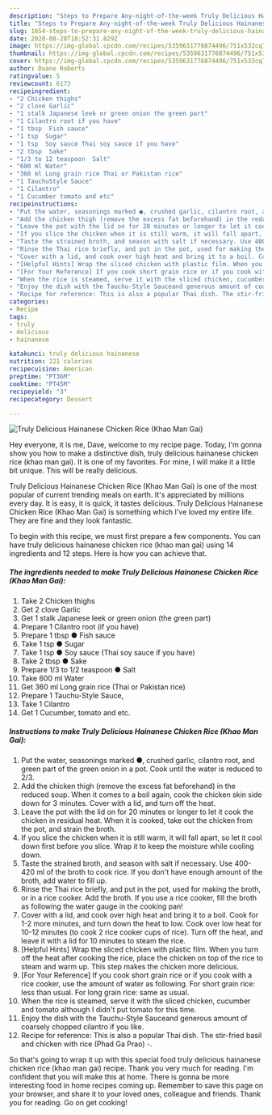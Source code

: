 ```yaml
---
description: "Steps to Prepare Any-night-of-the-week Truly Delicious Hainanese Chicken Rice (Khao Man Gai)"
title: "Steps to Prepare Any-night-of-the-week Truly Delicious Hainanese Chicken Rice (Khao Man Gai)"
slug: 1654-steps-to-prepare-any-night-of-the-week-truly-delicious-hainanese-chicken-rice-khao-man-gai
date: 2020-08-28T18:52:31.829Z
image: https://img-global.cpcdn.com/recipes/5359631776874496/751x532cq70/truly-delicious-hainanese-chicken-rice-khao-man-gai-recipe-main-photo.jpg
thumbnail: https://img-global.cpcdn.com/recipes/5359631776874496/751x532cq70/truly-delicious-hainanese-chicken-rice-khao-man-gai-recipe-main-photo.jpg
cover: https://img-global.cpcdn.com/recipes/5359631776874496/751x532cq70/truly-delicious-hainanese-chicken-rice-khao-man-gai-recipe-main-photo.jpg
author: Duane Roberts
ratingvalue: 5
reviewcount: 6173
recipeingredient:
- "2 Chicken thighs"
- "2 clove Garlic"
- "1 stalk Japanese leek or green onion the green part"
- "1 Cilantro root if you have"
- "1 tbsp  Fish sauce"
- "1 tsp  Sugar"
- "1 tsp  Soy sauce Thai soy sauce if you have"
- "2 tbsp  Sake"
- "1/3 to 12 teaspoon  Salt"
- "600 ml Water"
- "360 ml Long grain rice Thai or Pakistan rice"
- "1 TauchuStyle Sauce"
- "1 Cilantro"
- "1 Cucumber tomato and etc"
recipeinstructions:
- "Put the water, seasonings marked ●, crushed garlic, cilantro root, and green part of the green onion in a pot. Cook until the water is reduced to 2/3."
- "Add the chicken thigh (remove the excess fat beforehand) in the reduced soup. When it comes to a boil again, cook the chicken skin side down for 3 minutes. Cover with a lid, and turn off the heat."
- "Leave the pot with the lid on for 20 minutes or longer to let it cook the chicken in residual heat. When it is cooked, take out the chicken from the pot, and strain the broth."
- "If you slice the chicken when it is still warm, it will fall apart, so let it cool down first before you slice. Wrap it to keep the moisture while cooling down."
- "Taste the strained broth, and season with salt if necessary. Use 400-420 ml of the broth to cook rice. If you don&#39;t have enough amount of the broth, add water to fill up."
- "Rinse the Thai rice briefly, and put in the pot, used for making the broth, or in a rice cooker. Add the broth. If you use a rice cooker, fill the broth as following the water gauge in the cooking pan!"
- "Cover with a lid, and cook over high heat and bring it to a boil. Cook for 1-2 more minutes, and turn down the heat to low. Cook over low heat for 10-12 minutes (to cook 2 rice cooker cups of rice). Turn off the heat, and leave it with a lid for 10 minutes to steam the rice."
- "[Helpful Hints] Wrap the sliced chicken with plastic film. When you turn off the heat after cooking the rice, place the chicken on top of the rice to steam and warm up. This step makes the chicken more delicious."
- "[For Your Reference] If you cook short grain rice or if you cook with a rice cooker, use the amount of water as following. For short grain rice: less than usual. For long grain rice: same as usual."
- "When the rice is steamed, serve it with the sliced chicken, cucumber and tomato although I didn&#39;t put tomato for this time."
- "Enjoy the dish with the Tauchu-Style Sauceand generous amount of coarsely chopped cilantro if you like."
- "Recipe for reference: This is also a popular Thai dish. The stir-fried basil and chicken with rice (Phad Ga Prao) -."
categories:
- Recipe
tags:
- truly
- delicious
- hainanese

katakunci: truly delicious hainanese 
nutrition: 221 calories
recipecuisine: American
preptime: "PT36M"
cooktime: "PT45M"
recipeyield: "3"
recipecategory: Dessert

---
```



![Truly Delicious Hainanese Chicken Rice (Khao Man Gai)](https://img-global.cpcdn.com/recipes/5359631776874496/751x532cq70/truly-delicious-hainanese-chicken-rice-khao-man-gai-recipe-main-photo.jpg)

Hey everyone, it is me, Dave, welcome to my recipe page. Today, I'm gonna show you how to make a distinctive dish, truly delicious hainanese chicken rice (khao man gai). It is one of my favorites. For mine, I will make it a little bit unique. This will be really delicious.

Truly Delicious Hainanese Chicken Rice (Khao Man Gai) is one of the most popular of current trending meals on earth. It's appreciated by millions every day. It is easy, it is quick, it tastes delicious. Truly Delicious Hainanese Chicken Rice (Khao Man Gai) is something which I've loved my entire life. They are fine and they look fantastic.




To begin with this recipe, we must first prepare a few components. You can have truly delicious hainanese chicken rice (khao man gai) using 14 ingredients and 12 steps. Here is how you can achieve that.

<!--inarticleads1-->

##### The ingredients needed to make Truly Delicious Hainanese Chicken Rice (Khao Man Gai):

1. Take 2 Chicken thighs
1. Get 2 clove Garlic
1. Get 1 stalk Japanese leek or green onion (the green part)
1. Prepare 1 Cilantro root (if you have)
1. Prepare 1 tbsp ● Fish sauce
1. Take 1 tsp ● Sugar
1. Take 1 tsp ● Soy sauce (Thai soy sauce if you have)
1. Take 2 tbsp ● Sake
1. Prepare 1/3 to 1/2 teaspoon ● Salt
1. Take 600 ml Water
1. Get 360 ml Long grain rice (Thai or Pakistan rice)
1. Prepare 1 Tauchu-Style Sauce,
1. Take 1 Cilantro
1. Get 1 Cucumber, tomato and etc.




<!--inarticleads2-->

##### Instructions to make Truly Delicious Hainanese Chicken Rice (Khao Man Gai):

1. Put the water, seasonings marked ●, crushed garlic, cilantro root, and green part of the green onion in a pot. Cook until the water is reduced to 2/3.
1. Add the chicken thigh (remove the excess fat beforehand) in the reduced soup. When it comes to a boil again, cook the chicken skin side down for 3 minutes. Cover with a lid, and turn off the heat.
1. Leave the pot with the lid on for 20 minutes or longer to let it cook the chicken in residual heat. When it is cooked, take out the chicken from the pot, and strain the broth.
1. If you slice the chicken when it is still warm, it will fall apart, so let it cool down first before you slice. Wrap it to keep the moisture while cooling down.
1. Taste the strained broth, and season with salt if necessary. Use 400-420 ml of the broth to cook rice. If you don&#39;t have enough amount of the broth, add water to fill up.
1. Rinse the Thai rice briefly, and put in the pot, used for making the broth, or in a rice cooker. Add the broth. If you use a rice cooker, fill the broth as following the water gauge in the cooking pan!
1. Cover with a lid, and cook over high heat and bring it to a boil. Cook for 1-2 more minutes, and turn down the heat to low. Cook over low heat for 10-12 minutes (to cook 2 rice cooker cups of rice). Turn off the heat, and leave it with a lid for 10 minutes to steam the rice.
1. [Helpful Hints] Wrap the sliced chicken with plastic film. When you turn off the heat after cooking the rice, place the chicken on top of the rice to steam and warm up. This step makes the chicken more delicious.
1. [For Your Reference] If you cook short grain rice or if you cook with a rice cooker, use the amount of water as following. For short grain rice: less than usual. For long grain rice: same as usual.
1. When the rice is steamed, serve it with the sliced chicken, cucumber and tomato although I didn&#39;t put tomato for this time.
1. Enjoy the dish with the Tauchu-Style Sauceand generous amount of coarsely chopped cilantro if you like.
1. Recipe for reference: This is also a popular Thai dish. The stir-fried basil and chicken with rice (Phad Ga Prao) -.




So that's going to wrap it up with this special food truly delicious hainanese chicken rice (khao man gai) recipe. Thank you very much for reading. I'm confident that you will make this at home. There is gonna be more interesting food in home recipes coming up. Remember to save this page on your browser, and share it to your loved ones, colleague and friends. Thank you for reading. Go on get cooking!
